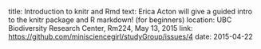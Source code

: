 title: Introduction to knitr and Rmd 
text: Erica Acton will give a guided intro to the knitr package and R markdown! (for beginners)
location: UBC Biodiversity Research Center, Rm224, May 13, 2015
link: https://github.com/minisciencegirl/studyGroup/issues/4
date: 2015-04-22
